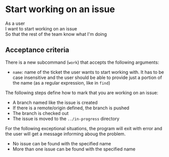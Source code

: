 ---
---
# Start working on an issue

As a user  
I want to start working on an issue  
So that the rest of the team know what I'm doing

## Acceptance criteria

There is a new subcommand (`work`) that accepts the following arguments:

- `name`: name of the ticket the user wants to start working with. It has to be case insensitive and the user should be able to provide just a portion of the name (as a regular expression, like in `find`)

The following steps define how to mark that you are working on an issue:

- A branch named like the issue is created
- If there is a remote/origin defined, the branch is pushed
- The branch is checked out
- The issue is moved to the `../in-progress` directory

For the following exceptional situations, the program will exit with error and the user will get a message informing aboug the problem.

- No issue can be found with the specified name
- More than one issue can be found with the specified name